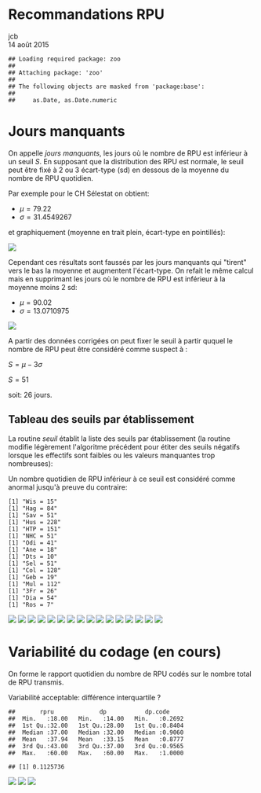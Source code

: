 # Recommandations RPU
jcb  
14 août 2015  


```
## Loading required package: zoo
## 
## Attaching package: 'zoo'
## 
## The following objects are masked from 'package:base':
## 
##     as.Date, as.Date.numeric
```


Jours manquants
===============

On appelle _jours manquants_, les jours où le nombre de RPU est inférieur à un seuil _S_. En supposant que la distribution des RPU est normale, le seuil peut être fixé à 2 ou 3 écart-type (sd) en dessous de la moyenne du nombre de RPU quotidien.

Par exemple pour le CH Sélestat on obtient:

- $\mu = 79.22$
- $\sigma = 31.4549267$

et graphiquement (moyenne en trait plein, écart-type en pointillés):

![](recoRPU_files/figure-html/graph_sel1-1.png) 

Cependant ces résultats sont faussés par les jours manquants qui "tirent" vers le bas la moyenne et augmentent l'écart-type. On refait le même calcul mais en supprimant les jours où le nombre de RPU est inférieur à la moyenne moins 2 sd:



- $\mu = 90.02$
- $\sigma = 13.0710975$

![](recoRPU_files/figure-html/sel2_graphe-1.png) 

A partir des données corrigées on peut fixer le seuil à partir ququel le nombre de RPU peut être considéré comme suspect à :

$S = \mu - 3\sigma$

$S = 51$




soit: 26 jours.

Tableau des seuils par établissement
------------------------------------

La routine _seuil_ établit la liste des seuils par établissement (la routine modifie légèrement l'algoritme précédent pour étiter des seuils négatifs lorsque les effectifs sont faibles ou les valeurs manquantes trop nombreuses):

Un nombre quotidien de RPU inférieur à ce seuil est considéré comme anormal jusqu'à preuve du contraire:

```
[1] "Wis = 15"
[1] "Hag = 84"
[1] "Sav = 51"
[1] "Hus = 228"
[1] "HTP = 151"
[1] "NHC = 51"
[1] "Odi = 41"
[1] "Ane = 18"
[1] "Dts = 10"
[1] "Sel = 51"
[1] "Col = 128"
[1] "Geb = 19"
[1] "Mul = 112"
[1] "3Fr = 26"
[1] "Dia = 54"
[1] "Ros = 7"
```



![](recoRPU_files/figure-html/liste_graphique-1.png) ![](recoRPU_files/figure-html/liste_graphique-2.png) ![](recoRPU_files/figure-html/liste_graphique-3.png) ![](recoRPU_files/figure-html/liste_graphique-4.png) ![](recoRPU_files/figure-html/liste_graphique-5.png) ![](recoRPU_files/figure-html/liste_graphique-6.png) ![](recoRPU_files/figure-html/liste_graphique-7.png) ![](recoRPU_files/figure-html/liste_graphique-8.png) ![](recoRPU_files/figure-html/liste_graphique-9.png) ![](recoRPU_files/figure-html/liste_graphique-10.png) ![](recoRPU_files/figure-html/liste_graphique-11.png) ![](recoRPU_files/figure-html/liste_graphique-12.png) ![](recoRPU_files/figure-html/liste_graphique-13.png) ![](recoRPU_files/figure-html/liste_graphique-14.png) ![](recoRPU_files/figure-html/liste_graphique-15.png) ![](recoRPU_files/figure-html/liste_graphique-16.png) 

Variabilité du codage (en cours)
=====================

On forme le rapport quotidien du nombre de RPU codés sur le nombre total de RPU transmis.

Variabilité acceptable: différence interquartile ?


```
##       rpru             dp           dp.code      
##  Min.   :18.00   Min.   :14.00   Min.   :0.2692  
##  1st Qu.:32.00   1st Qu.:28.00   1st Qu.:0.8404  
##  Median :37.00   Median :32.00   Median :0.9060  
##  Mean   :37.94   Mean   :33.15   Mean   :0.8777  
##  3rd Qu.:43.00   3rd Qu.:37.00   3rd Qu.:0.9565  
##  Max.   :60.00   Max.   :60.00   Max.   :1.0000
```

```
## [1] 0.1125736
```

![](recoRPU_files/figure-html/code-1.png) ![](recoRPU_files/figure-html/code-2.png) ![](recoRPU_files/figure-html/code-3.png) 

